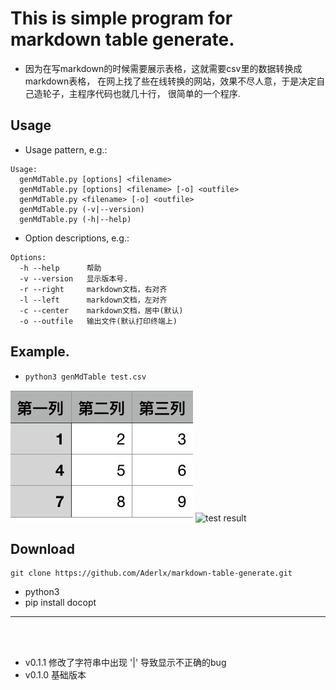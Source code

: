 # This is simple program for markdown table generate.


- 因为在写markdown的时候需要展示表格，这就需要csv里的数据转换成markdown表格，
在网上找了些在线转换的网站，效果不尽人意，于是决定自己造轮子，主程序代码也就几十行，
很简单的一个程序.

## Usage

- Usage pattern, e.g.:
```
Usage:
  genMdTable.py [options] <filename>
  genMdTable.py [options] <filename> [-o] <outfile>
  genMdTable.py <filename> [-o] <outfile>
  genMdTable.py (-v|--version)
  genMdTable.py (-h|--help)
```

- Option descriptions, e.g.:
```
Options:
  -h --help      帮助
  -v --version   显示版本号.
  -r --right     markdown文档，右对齐
  -l --left      markdown文档，左对齐
  -c --center    markdown文档，居中(默认)
  -o --outfile   输出文件(默认打印终端上)
```

## Example.


- ``python3 genMdTable test.csv`` 

![test csv](example/test.jpg)
![test result](example/result.gif)


## Download
```
git clone https://github.com/Aderlx/markdown-table-generate.git

```

- python3
- pip install docopt

___
<br>
<br>

- v0.1.1 修改了字符串中出现 '|' 导致显示不正确的bug 
- v0.1.0 基础版本

